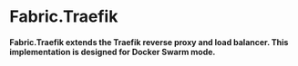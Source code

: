 # Fabric.Traefik
#### Fabric.Traefik extends the Traefik reverse proxy and load balancer. This implementation is designed for Docker Swarm mode.
